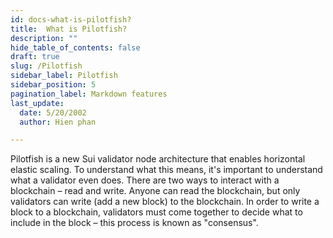 ```yaml
---
id: docs-what-is-pilotfish?
title:  What is Pilotfish?
description: ""
hide_table_of_contents: false 
draft: true
slug: /Pilotfish
sidebar_label: Pilotfish
sidebar_position: 5 
pagination_label: Markdown features
last_update:
  date: 5/20/2002
  author: Hien phan

---
```


Pilotfish is a new Sui validator node architecture that enables horizontal elastic scaling. To understand what this means, it's important to understand what a validator even does. There are two ways to interact with a blockchain – read and write. Anyone can read the blockchain, but only validators can write (add a new block) to the blockchain. In order to write a block to a blockchain, validators must come together to decide what to include in the block – this process is known as "consensus".